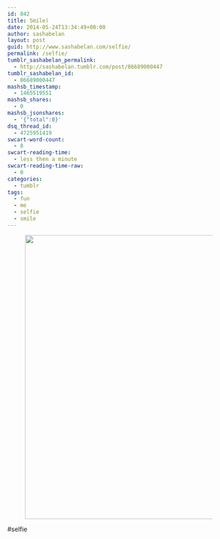 ```yaml
---
id: 842
title: Smile)
date: 2014-05-24T13:34:49+00:00
author: sashabelan
layout: post
guid: http://www.sashabelan.com/selfie/
permalink: /selfie/
tumblr_sashabelan_permalink:
  - http://sashabelan.tumblr.com/post/86689000447
tumblr_sashabelan_id:
  - 86689000447
mashsb_timestamp:
  - 1465519551
mashsb_shares:
  - 0
mashsb_jsonshares:
  - '{"total":0}'
dsq_thread_id:
  - 4725951419
swcart-word-count:
  - 8
swcart-reading-time:
  - less then a minute
swcart-reading-time-raw:
  - 0
categories:
  - tumblr
tags:
  - fun
  - me
  - selfie
  - smile
---
```

<div id='gallery-623' class='gallery galleryid-842 gallery-columns-1 gallery-size-full'>
  <figure class='gallery-item'> 
  
  <div class='gallery-icon landscape'>
    <img width="640" height="640" src="http://www.sashabelan.ru/wp-content/uploads/2014/05/tumblr_n62z22HNWA1qarj97o1_1280.jpg" class="attachment-full size-full" alt="" srcset="http://www.sashabelan.ru/wp-content/uploads/2014/05/tumblr_n62z22HNWA1qarj97o1_1280.jpg 640w, http://www.sashabelan.ru/wp-content/uploads/2014/05/tumblr_n62z22HNWA1qarj97o1_1280-150x150.jpg 150w, http://www.sashabelan.ru/wp-content/uploads/2014/05/tumblr_n62z22HNWA1qarj97o1_1280-300x300.jpg 300w, http://www.sashabelan.ru/wp-content/uploads/2014/05/tumblr_n62z22HNWA1qarj97o1_1280-230x230.jpg 230w, http://www.sashabelan.ru/wp-content/uploads/2014/05/tumblr_n62z22HNWA1qarj97o1_1280-350x350.jpg 350w" sizes="(max-width: 640px) 100vw, 640px" />
  </div></figure>
</div>

#selfie